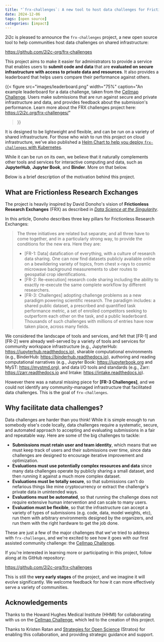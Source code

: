 ```yaml
---
title: "`frx-challenges`: A new tool to host data challenges for Frictionless Research Exchanges"
date: 2024-12-06
tags: [open source]
categories: [impact]
---
```


2i2c is pleased to announce the `frx-challenges` project, a new open source tool to help communities host data challenges on shared infrastructure:

https://github.com/2i2c-org/frx-challenges

This project aims to make it easier for administrators to provide a service that enables users to **submit code and data** that are **evaluated on secure infrastructure with access to private data and resources**. It also provides a leaderboard that helps users compare their performance against others.

{{< figure
  src="images/leaderboard.png"
  width="75%"
  caption="An example leaderboard for a data challenge, taken from the [Cellmap Challenge](https://cellmapchallenge.janelia.org/). Users make submissions that are run against secure and private infrastructure and data, and provides feedback about the submission's performance. Learn more about the FRX challenges project here: https://2i2c.org/frx-challenges/"
>}}

It is designed to be lightweight and flexible, and can be run on a variety of shared infrastructure. For those who wish to run this project on cloud infrastructure, we've also published a [Helm Chart to help you deploy `frx-challenges` with Kubernetes](https://2i2c.org/frx-challenges-helm-chart/).

While it can be run on its own, we believe that it naturally complements other tools and services for interactive computing and data, such as **JupyterHub**, **Jupyter Book**, and **Binder**. More on that below.

Below is a brief description of the motivation behind this project.

## What are Frictionless Research Exchanges

The project is heavily inspired by David Donoho's vision of **Frictionless Research Exchanges** (FRX) as described in [_Data Science at the Singularity_](https://arxiv.org/abs/2310.00865).

In this article, Donoho describes three key pillars for Frictionless Research Exchanges:

> The three initiatives are related but separate; and all three have to come together, and in a particularly strong way, to provide the conditions for the new era. Here they are:
>
> - [FR-1: Data] datafication of everything, with a culture of research data sharing. One can now find datasets publicly available online on a bewildering variety of topics, from chest x-rays to cosmic microwave background measurements to uber routes to geospatial crop identifications.
> - [FR-2: Re-execution] research code sharing including the ability to exactly re-execute the same complete workflow by different researchers.
> - [FR-3: Challenges] adopting challenge problems as a new paradigm powering scientific research. The paradigm includes: a shared public dataset, a prescribed and quantified task performance metric, a set of enrolled competitors seeking to outperform each other on the task, and a public leaderboard. Thousands of such challenges with millions of entries have now taken place, across many fields.

We considered the landscape of tools and services, and felt that [FR-1] and [FR-2] were already well-served by a variety of tools and services for community workspace infrastructure (e.g., JupyterHub: https://jupyterhub.readthedocs.io), sharable computational environments (e.g., BinderHub: https://binderhub.readthedocs.io), authoring and reading computational narratives (e.g., Jupyter Book: https://jupyterbook.org and MyST: https://mystmd.org), and data I/O tools and standards (e.g., Zarr: https://zarr.readthedocs.io and Intake: https://intake.readthedocs.io). 

However there was a natural missing piece for **[FR-3 Challenges]**, and we could not identify any community-managed infrastructure that facilitated data challenges. This is the goal of `frx-challenges`.

## Why facilitate data challenges?

Data challenges are harder than you think! While it is simple enough to run somebody else's code locally, data challenges require a systematic, secure, and automated approach to accepting and evaluating submissions in a fair and repeatable way. Here are some of the big challenges to tackle:

- **Submissions must retain user and team identity**, which means that we must keep track of users and their submissions over time, since data challenges are designed to encourage iterative improvement and optimization.
- **Evaluations must use potentially complex resources and data** since many data challenges operate by publicly sharing a small dataset, and then running it against a much more complex dataset.
- **Evaluations must be totally secure**, so that submissions can't do nefarious things like mine cryptocurrency or extract the challenge's private data in unintended ways.
- **Evaluations must be automated**, so that running the challenge does not require extensive human intervention and can scale to many users.
- **Evaluation must be flexible**, so that the infrastructure can accept a variety of types of submissions (e.g. code, data, model weights, etc), run them with arbitrary environments designed by the organizers, and run them with the right hardware to get the job done.

These are just a few of the major challenges that we've tried to address with `frx-challenges`, and we're excited to see how it goes with our first assisted community challenge: the [Cellmap Challenge](https://cellmapchallenge.janelia.org/).

If you're interested in learning more or participating in this project, follow along at its GitHub repository:

https://github.com/2i2c-org/frx-challenges

This is still the **very early stages** of the project, and we imagine it will evolve significantly. We welcome feedback for how it can more effectively serve a variety of communities.

## Acknowledgements

Thanks to the Howard Hughes Medical Institute (HHMI) for collaborating with us on the [Cellmap Challenge](https://cellmapchallenge.janelia.org/), which led to the creation of this project.

Thanks to Kristen Ratan and [Strategies for Open Science](https://strategiesos.org/about/) (Stratos) for enabling this collaboration, and providing strategic guidance and support.
